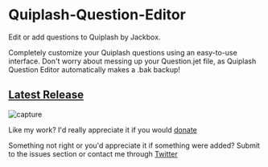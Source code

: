 # Quiplash-Question-Editor #
Edit or add questions to Quiplash by Jackbox.

Completely customize your Quiplash questions using an easy-to-use interface.
Don't worry about messing up your Question.jet file, as Quiplash Question Editor automatically makes a .bak backup!

## [Latest Release](https://github.com/CoryZ40/Quiplash-Question-Editor/releases) ##

![capture](https://cloud.githubusercontent.com/assets/2897351/15756006/eb274550-28c4-11e6-99d6-60dff48e36b5.PNG)

Like my work? I'd really appreciate it if you would [donate](http://paypal.me/Heckie) 

Something not right or you'd appreciate it if something were added? Submit to the issues section or contact me through [Twitter](https://www.twitter.com/coryz40)
